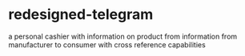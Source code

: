 # redesigned-telegram
a personal cashier with information on product from information from manufacturer to consumer with cross reference capabilities 

